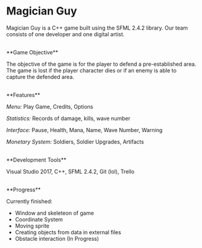  # Magician Guy
 
 Magician Guy is a C++ game built using the SFML 2.4.2 library. Our team consists of one developer and one digital artist.

<br/>
 **Game Objective**

 
 The objective of the game is for the player to defend a pre-established area. The game is lost if the player character dies or if an enemy is able to capture the defended area.

 <br/>
 **Features**
 
 
 *Menu:* Play Game, Credits, Options
 
 *Statistics:* Records of damage, kills, wave number
 
 *Interface:* Pause, Health, Mana, Name, Wave Number, Warning

 *Monetary System:* Soldiers, Soldier Upgrades, Artifacts
 
 <br/>
 **Development Tools**
 
 
 Visual Studio 2017, C++, SFML 2.4.2, Git (lol), Trello
 
 <br/>
**Progress**


Currently finished:

* Window and skeleteon of game
* Coordinate System
* Moving sprite
* Creating objects from data in external files
* Obstacle interaction (In Progress)